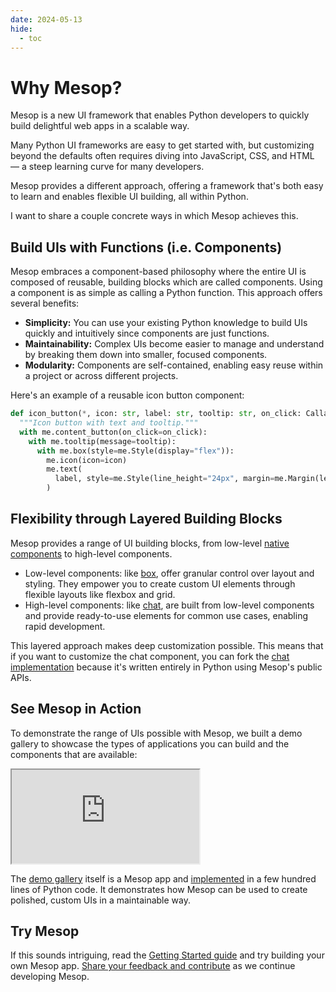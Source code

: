 ```yaml
---
date: 2024-05-13
hide:
  - toc
---
```


# Why Mesop?

Mesop is a new UI framework that enables Python developers to quickly build delightful web apps in a scalable way.

Many Python UI frameworks are easy to get started with, but customizing beyond the defaults often requires diving into JavaScript, CSS, and HTML — a steep learning curve for many developers.

Mesop provides a different approach, offering a framework that's both easy to learn and enables flexible UI building, all within Python.

I want to share a couple concrete ways in which Mesop achieves this.

## Build UIs with Functions (i.e. Components)

Mesop embraces a component-based philosophy where the entire UI is composed of reusable, building blocks which are called components. Using a component is as simple as calling a Python function. This approach offers several benefits:

- **Simplicity:** You can use your existing Python knowledge to build UIs quickly and intuitively since components are just functions.
- **Maintainability:** Complex UIs become easier to manage and understand by breaking them down into smaller, focused components.
- **Modularity:** Components are self-contained, enabling easy reuse within a project or across different projects.

Here's an example of a reusable icon button component:

```python
def icon_button(*, icon: str, label: str, tooltip: str, on_click: Callable):
  """Icon button with text and tooltip."""
  with me.content_button(on_click=on_click):
    with me.tooltip(message=tooltip):
      with me.box(style=me.Style(display="flex")):
        me.icon(icon=icon)
        me.text(
          label, style=me.Style(line_height="24px", margin=me.Margin(left=5))
        )

```

## Flexibility through Layered Building Blocks

Mesop provides a range of UI building blocks, from low-level [native components](https://mesop-dev.github.io/mesop/components/#native-components) to high-level components.

- Low-level components: like [box](../../components/box.md), offer granular control over layout and styling. They empower you to create custom UI elements through flexible layouts like flexbox and grid.
- High-level components: like [chat](../../components/chat.md), are built from low-level components and provide ready-to-use elements for common use cases, enabling rapid development.

This layered approach makes deep customization possible. This means that if you want to customize the chat component, you can fork the [chat implementation](https://github.com/mesop-dev/mesop/blob/main/mesop/labs/chat.py) because it's written entirely in Python using Mesop's public APIs.

## See Mesop in Action

To demonstrate the range of UIs possible with Mesop, we built a demo gallery to showcase the types of applications you can build and the components that are available:

<iframe class="immersive-demo" src="https://mesop-dev.github.io/mesop/demo/"></iframe>

 The [demo gallery](https://mesop-y677hytkra-uc.a.run.app/) itself is a Mesop app and [implemented](https://github.com/mesop-dev/mesop/blob/d0b3e286d0dd9de49eb1d5e3bbc1ab84e96a6d08/demo/main.py) in a few hundred lines of Python code. It demonstrates how Mesop can be used to create polished, custom UIs in a maintainable way.

## Try Mesop

If this sounds intriguing, read the [Getting Started guide](../../getting-started/installing.md) and try building your own Mesop app. [Share your feedback and contribute](https://github.com/mesop-dev/mesop/issues) as we continue developing Mesop.
